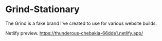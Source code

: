 # Grind-Stationary
The Grind is a fake brand I've created to use for various website builds. 

Netlify preview. 
https://thunderous-chebakia-66dde1.netlify.app/ 
